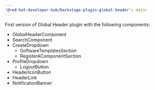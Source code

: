 ```yaml
---
'@red-hat-developer-hub/backstage-plugin-global-header': major
---
```


First version of Global Header plugin with the following components:

- GlobalHeaderComponent
- SearchComponent
- CreateDropdown
  - SoftwareTemplatesSection
  - RegisterAComponentSection
- ProfileDropdown
  - LogoutButton
- HeaderIconButton
- HeaderLink
- NotificationBanner
